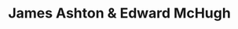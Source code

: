 ---
title: "James Ashton & Edward McHugh"
url: /dundee/james-ashton-and-edward-mchugh/
shop: funeral directors
---